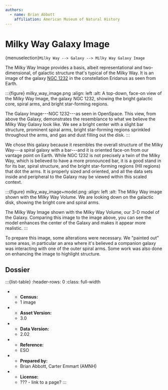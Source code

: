 ```yaml
---
authors:
  - name: Brian Abbott
    affiliation: American Museum of Natural History
---
```



# Milky Way Galaxy Image

{menuselection}`Milky Way --> Galaxy --> Milky Way Galaxy Image`


The Milky Way Image provides a basis, albeit representational and two-dimensional, of galactic structure that's typical of the Milky Way. It is an image of the galaxy [NGC 1232](https://en.wikipedia.org/wiki/NGC_1232) in the constellation Eridanus as seen from Earth. 


:::{figure} milky_way_image.png
:align: left
:alt: A top-down, face-on view of the Milky Way Image, the galaxy NGC 1232, showing the bright galactic core, spiral arms, and bright star-forming regions.

The Galaxy Image---NGC 1232---as seen in OpenSpace. This view, from above the Galaxy, demonstrates the resemblance to what we believe the Milky Way Galaxy look like. We see a bright center with a slight bar structure, prominent spiral arms, bright star-forming regions sprinkled throughout the arms, and gas and dust filling out the disk.
:::



We chose this galaxy because it resembles the overall structure of the Milky Way---a spiral galaxy with a bar---and it is oriented face-on from our vantage point on Earth. While NGC 1232 is not precisely a twin of the Milky Way, which is believed to have a more pronounced bar, it is a good stand in for its bar, spiral structure, and the bright star-forming regions (HII regions) that dot the arms. It is properly sized and oriented, and all the data sets inside and peripheral to the Galaxy may be viewed within this scaled context.




:::{figure} milky_way_image+model.png
:align: left
:alt: The Milky Way image shown with the Milky Way Volume. We are looking down on the galactic disk, showing the bright core and spiral arms.

The Milky Way Image shown with the Milky Way Volume, our 3-D model of the Galaxy. Comparing this image to the image above, you can see the model enhances the center of the Galaxy and makes it appear more realistic.
:::


To prepare this image, some alterations were necessary. We "painted out" some areas, in particular an area where it's believed a companion galaxy was interacting with one of the outer spiral arms. Some work was also done on enhancing the image to highlight structure.


## Dossier
:::{list-table}
:header-rows: 0
:class: full-width

* - **Census:**
  - 1 image
* - **Asset Version:**
  - 3.0
* - **Data Version:**
  - 2.02
* - **Reference:**
  - ESO
* - **Prepared by:**
  - Brian Abbott, Carter Emmart (AMNH)
* - **License:**
  - ??? - link to a page?
:::